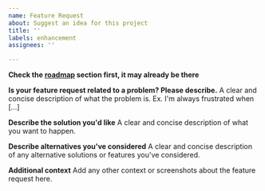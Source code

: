 ```yaml
---
name: Feature Request
about: Suggest an idea for this project
title: ''
labels: enhancement
assignees: ''

---
```


**Check the [roadmap](https://github.com/0perationPrivacy/VoIP/projects/1) section first, it may already be there**

**Is your feature request related to a problem? Please describe.**
A clear and concise description of what the problem is. Ex. I'm always frustrated when [...]

**Describe the solution you'd like**
A clear and concise description of what you want to happen.

**Describe alternatives you've considered**
A clear and concise description of any alternative solutions or features you've considered.

**Additional context**
Add any other context or screenshots about the feature request here.

